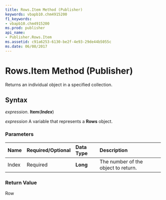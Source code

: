 ```yaml
---
title: Rows.Item Method (Publisher)
keywords: vbapb10.chm4915200
f1_keywords:
- vbapb10.chm4915200
ms.prod: publisher
api_name:
- Publisher.Rows.Item
ms.assetid: c91a6253-6130-be2f-4e93-29de44b5055c
ms.date: 06/08/2017
---
```



# Rows.Item Method (Publisher)

Returns an individual object in a specified collection.


## Syntax

 _expression_. **Item**(**_Index_**)

 _expression_ A variable that represents a  **Rows** object.


### Parameters



|**Name**|**Required/Optional**|**Data Type**|**Description**|
|:-----|:-----|:-----|:-----|
|Index|Required| **Long**|The number of the object to return.|

### Return Value

Row


